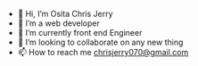 - 👋 Hi, I’m Osita Chris Jerry
- 👀 I’m a web developer 
- 🌱 I’m currently front end Engineer 
- 💞️ I’m looking to collaborate on any new thing
- 📫 How to reach me chrisjerry070@gmail.com

<!---
ossydimma/ossydimma is a ✨ special ✨ repository because its `README.md` (this file) appears on your GitHub profile.
You can click the Preview link to take a look at your changes.
--->
